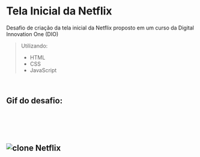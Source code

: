 # Tela Inicial da Netflix



Desafio de criação da tela inicial da Netflix proposto em um curso da Digital Innovation One (DIO)

>Utilizando:
>- HTML
>- CSS
>- JavaScript

<br>

<h2> Gif do desafio: <h2> <br><br>

![clone Netflix](https://user-images.githubusercontent.com/82722083/120560095-8a905880-c3d8-11eb-975d-57244201c552.gif)

